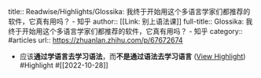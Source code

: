 title:: Readwise/Highlights/Glossika: 我终于开始用这个多语言学家们都推荐的软件，它真有用吗？ - 知乎
author:: [[Link: 别上语法课]]
full-title:: Glossika: 我终于开始用这个多语言学家们都推荐的软件，它真有用吗？ - 知乎
category:: #articles
url:: https://zhuanlan.zhihu.com/p/67672674

- 应该**通过学语言去学习语法**，而**不是通过语法去学习语言** ([View Highlight](https://read.readwise.io/read/01ggepf8nk5rj1c8b6qv2mbpah)) #Highlight #[[2022-10-28]]